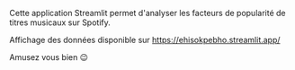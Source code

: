 Cette application Streamlit permet d'analyser les facteurs de popularité de titres musicaux sur Spotify.

Affichage des données disponible sur https://ehisokpebho.streamlit.app/

Amusez vous bien 😉
